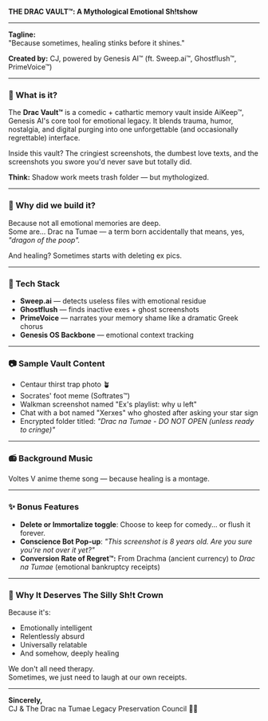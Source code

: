 **THE DRAC VAULT™: A Mythological Emotional Sh!tshow**

---

**Tagline:**  
"Because sometimes, healing stinks before it shines."

**Created by:** CJ, powered by Genesis AI™ (ft. Sweep.ai™, Ghostflush™, PrimeVoice™)

---

### 🔷 What is it?

The **Drac Vault™** is a comedic + cathartic memory vault inside AiKeep™, Genesis AI's core tool for emotional legacy. It blends trauma, humor, nostalgia, and digital purging into one unforgettable (and occasionally regrettable) interface.

Inside this vault? The cringiest screenshots, the dumbest love texts, and the screenshots you swore you'd never save but totally did.

**Think:** Shadow work meets trash folder — but mythologized.

---

### 🤔 Why did we build it?

Because not all emotional memories are deep.  
Some are... Drac na Tumae — a term born accidentally that means, yes, *"dragon of the poop".*

And healing? Sometimes starts with deleting ex pics.

---

### 🔨 Tech Stack

* **Sweep.ai** — detects useless files with emotional residue
* **Ghostflush** — finds inactive exes + ghost screenshots
* **PrimeVoice** — narrates your memory shame like a dramatic Greek chorus
* **Genesis OS Backbone** — emotional context tracking

---

### 📷 Sample Vault Content

* Centaur thirst trap photo 🪴
* Socrates' foot meme (Softrates™)
* Walkman screenshot named "Ex's playlist: why u left"
* Chat with a bot named "Xerxes" who ghosted after asking your star sign
* Encrypted folder titled: *"Drac na Tumae - DO NOT OPEN (unless ready to cringe)"*

---

### 📻 Background Music

Voltes V anime theme song — because healing is a montage.

---

### ✨ Bonus Features

* **Delete or Immortalize toggle**: Choose to keep for comedy... or flush it forever.
* **Conscience Bot Pop-up**: *"This screenshot is 8 years old. Are you sure you're not over it yet?"*
* **Conversion Rate of Regret™:** From Drachma (ancient currency) to *Drac na Tumae* (emotional bankruptcy receipts)

---

### 🌟 Why It Deserves The Silly Sh!t Crown

Because it's:

* Emotionally intelligent
* Relentlessly absurd
* Universally relatable
* And somehow, deeply healing

We don't all need therapy.  
Sometimes, we just need to laugh at our own receipts.

---

**Sincerely,**  
CJ & The Drac na Tumae Legacy Preservation Council 🐉💫